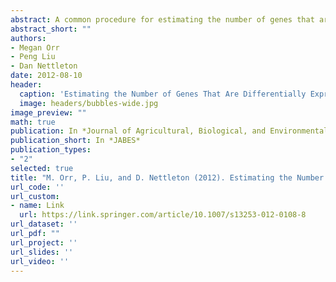 ```yaml
---
abstract: A common procedure for estimating the number of genes that are differentially expressed (DE) in two experiments involves two steps. In the first step, data from the two experiments are separately analyzed to produce a list of genes declared to be DE in each experiment. Usually, each list is produced using a method that attempts to control the false discovery rate (FDR) in each experiment at some desired level α. In the second step, the number of genes common to both lists is used as an estimate of the number of genes DE in both experiments. A problem with this approach is that the resulting estimates can vary greatly with α, and the value of α that produces the best estimate for any given pair of experiments is difficult to predict. We propose a method that uses the p-values from both experiments simultaneously to produce one estimate—which does not depend on FDR level α—for the number of genes that are DE in both experiments. We use two simulation studies (one involving independent, normally distributed data and one involving microarray data) to compare the performances of our proposed method, the commonly used method, and another method proposed in literature to test for consistency of replicate experiments. The results of the simulation studies demonstrate the advantages of our approach. We conclude the article by estimating the number of genes that are DE in both of two experiments involving gene expressions in maize leaves.
abstract_short: ""
authors:
- Megan Orr
- Peng Liu
- Dan Nettleton
date: 2012-08-10
header:
  caption: 'Estimating the Number of Genes That Are Differentially Expressed in Both of Two Independent Experiments'
  image: headers/bubbles-wide.jpg
image_preview: ""
math: true
publication: In *Journal of Agricultural, Biological, and Environmental Statistics*.
publication_short: In *JABES*
publication_types:
- "2"
selected: true
title: "M. Orr, P. Liu, and D. Nettleton (2012). Estimating the Number of Genes that are Differentially Expressed in Both of Two Independent Experiments. The Journal of Agricultural, Biological, and Environmental Statistics. 17(4):583-600."
url_code: ''
url_custom:
- name: Link
  url: https://link.springer.com/article/10.1007/s13253-012-0108-8
url_dataset: ''
url_pdf: ""
url_project: ''
url_slides: ''
url_video: ''
---
```


